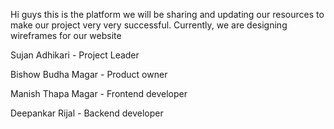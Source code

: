 Hi guys this is the platform we will be sharing and updating our resources to make our project very very successful.
Currently, we are designing wireframes for our website

Sujan Adhikari -	Project Leader	



Bishow Budha Magar -	Product owner	


Manish Thapa Magar -	Frontend developer


Deepankar Rijal - Backend developer	


